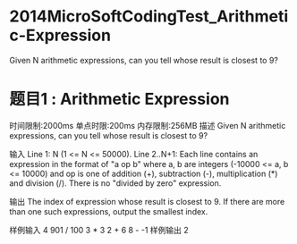 # 2014MicroSoftCodingTest_Arithmetic-Expression
Given N arithmetic expressions, can you tell whose result is closest to 9?


# 题目1 : Arithmetic Expression
时间限制:2000ms
单点时限:200ms
内存限制:256MB
描述
Given N arithmetic expressions, can you tell whose result is closest to 9?

输入
Line 1: N (1 <= N <= 50000).
Line 2..N+1: Each line contains an expression in the format of "a op b" where a, b are integers (-10000 <= a, b <= 10000) and op is one of addition (+), subtraction (-), multiplication (*) and division (/). There is no "divided by zero" expression.


输出
The index of expression whose result is closest to 9. If there are more than one such expressions, output the smallest index.


样例输入
4
901 / 100
3 * 3
2 + 6
8 - -1
样例输出
2
